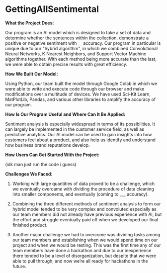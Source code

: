 # GettingAIISentimental

**What the Project Does:**

Our program is an AI model which is designed to take a set of data and determine whether the sentences within the collection, demonstrate a positive or negative sentiment with __ accuracy. Our program in particular is unique due to our "hybrid algorithm", in which we combined Convolutional Neural Networks, K Nearest Neighbors, and Support Vector Machine algorithms together. With each method being more accurate than the last, we were able to obtain precise results with great efficiency. 

**How We Built Our Model:**

Using Python, our team built the model through Google Colab in which we were able to write and execute code through our browser and make modifications over a multitude of devices. We have used Sci-Kit Learn, MatPlotLib, Pandas, and various other libraries to amplify the accuracy of our program. 

**How Is Our Program Useful and Where Can It Be Applied:**

Sentiment analysis is especially widespread in terms of its possibilities. It can largely be implemented in the customer service field, as well as predictive analytics. Our AI model can be used to gain insights into how customers feel about a product, and also help us identify and understand how business brand reputations develop. 

**How Users Can Get Started With the Project:**

(idk man just run the code i guess)

**Challenges We Faced:**

1. Working with large quantities of data proved to be a challenge, which we eventually overcame with dividing the procedure of data cleaning into smaller components, and eventually (coming to ___ accuracy). 

2. Combining the three different methods of sentiment analysis to form our hybrid model tended to be very complex and convoluted especially as our team members did not already have previous experience with AI, but the effort and struggle eventually paid off when we developed our final finished product. 

3. Another major challenge we had to overcome was dividing tasks among our team members and establishing when we would spend time on our project and when we would be resting. This was the first time any of our team members have done a hackathon and due to our inexperience there tended to be a level of disorganization, but despite that we were able to pull through, and now we’re all ready for hackathons in the future.



